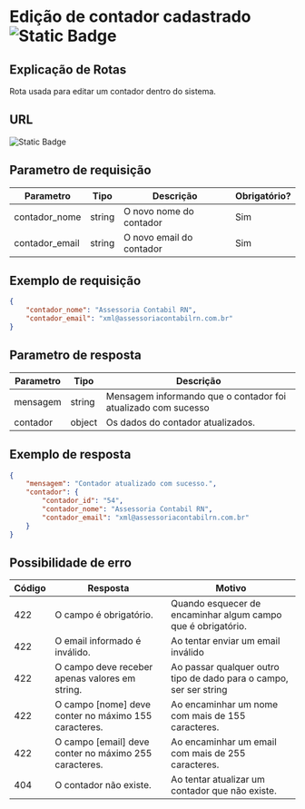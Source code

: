 # Edição de contador cadastrado![Static Badge](https://img.shields.io/badge/Rota_autenticada-49CC90)

## Explicação de Rotas

Rota usada para editar um contador dentro do sistema.

## URL

![Static Badge](https://img.shields.io/badge/PUT-%2Fapi%2Fv1%2Finterno%2Fcontador%2Fedicao%2F{id}-%23FCA130)

## Parametro de requisição

| Parametro      | Tipo   | Descrição                | Obrigatório? |
|----------------|--------|--------------------------|--------------|
| contador_nome  | string | O novo nome do contador  | Sim          |
| contador_email | string | O novo email do contador | Sim          |

## Exemplo de requisição

```json
{
    "contador_nome": "Assessoria Contabil RN",
    "contador_email": "xml@assessoriacontabilrn.com.br"
}
```

## Parametro de resposta

| Parametro | Tipo   | Descrição                                                     |
|-----------|--------|---------------------------------------------------------------|
| mensagem  | string | Mensagem informando que o contador foi atualizado com sucesso |
| contador  | object | Os dados do contador atualizados.                             |

## Exemplo de resposta

```json
{
    "mensagem": "Contador atualizado com sucesso.",
    "contador": {
        "contador_id": "54",
        "contador_nome": "Assessoria Contabil RN",
        "contador_email": "xml@assessoriacontabilrn.com.br"
    }
}
```

## Possibilidade de erro

| Código | Resposta                                              | Motivo                                                             |
|--------|-------------------------------------------------------|--------------------------------------------------------------------|
| 422    | O campo é obrigatório.                                | Quando esquecer de encaminhar algum campo que é obrigatório.       |
| 422    | O email informado é inválido.                         | Ao tentar enviar um email inválido                                 |
| 422    | O campo deve receber apenas valores em string.        | Ao passar qualquer outro tipo de dado para o campo, ser ser string |
| 422    | O campo [nome] deve conter no máximo 155 caracteres.  | Ao encaminhar um nome com mais de 155 caracteres.                  |
| 422    | O campo [email] deve conter no máximo 255 caracteres. | Ao encaminhar um email com mais de 255 caracteres.                 |
| 404    | O contador não existe.                                | Ao tentar atualizar um contador que não existe.                    |
